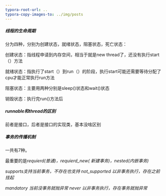 ```yaml
---
typora-root-url: ..
typora-copy-images-to: ../img/posts
---
```


##### 线程的生命周期

分为四种，分别为创建状态，就绪状态，阻塞状态，死亡状态： 

创建状态：指线程申请到内存空间，相当于就是new thread了，还没有执行start（）方法

就绪状态：指执行了start（）到run（）的阶段，执行start可能还需要等待分配了cpu才能正常执行run方法

阻塞状态：主要用两种分别是sleep()状态和wait()状态

销毁状态：执行完run()方法后

##### runnable和thread的区别

前者是接口，后者是接口的实现类，基本没啥区别

##### 事务的传播机制

一共有7种。

最重要的是*requierd(普通)，requierd_new( 新建事务)，nested(内嵌事务)*

 *supports支持当前事务，不存在也支持*    *not_supported 以非事务执行，存在之前挂起*

 *mandatory 当前没事务就抛异常*         *never  以非事务执行，存在事务就抛异常*

